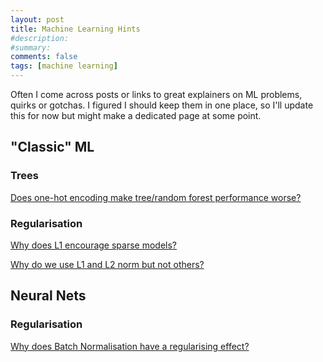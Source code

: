```yaml
---
layout: post
title: Machine Learning Hints
#description: 
#summary: 
comments: false
tags: [machine learning]
---
```


Often I come across posts or links to great explainers on ML problems, quirks or gotchas. I figured I should keep them in one place, so I'll update this for now but might make a dedicated page at some point.

## "Classic" ML

### Trees

[Does one-hot encoding make tree/random forest performance worse?](https://roamanalytics.com/2016/10/28/are-categorical-variables-getting-lost-in-your-random-forests/)

### Regularisation

[Why does L1 encourage sparse models?](https://stats.stackexchange.com/questions/45643/why-l1-norm-for-sparse-models)

[Why do we use L1 and L2 norm but not others?](https://stats.stackexchange.com/questions/269298/why-do-we-only-see-l-1-and-l-2-regularization-but-not-other-norms)


## Neural Nets

### Regularisation 

[Why does Batch Normalisation have a regularising effect?](https://www.quora.com/Is-there-a-theory-for-why-batch-normalization-has-a-regularizing-effect)